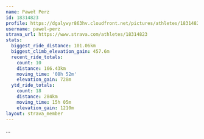 ```yaml
---
name: Paweł Perz
id: 18314823
profile: https://dgalywyr863hv.cloudfront.net/pictures/athletes/18314823/5244308/1/large.jpg
username: pawel-perz
strava_url: https://www.strava.com/athletes/18314823
stats:
  biggest_ride_distance: 101.06km
  biggest_climb_elevation_gain: 457.6m
  recent_ride_totals:
    count: 10
    distance: 166.43km
    moving_time: '08h 52m'
    elevation_gain: 728m
  ytd_ride_totals:
    count: 18
    distance: 284km
    moving_time: 15h 05m
    elevation_gain: 1210m
layout: strava_member
--- 
```

...
